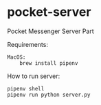 # pocket-server
Pocket Messenger Server Part

Requirements:

    MacOS:
        brew install pipenv

How to run server:

    pipenv shell
    pipenv run python server.py